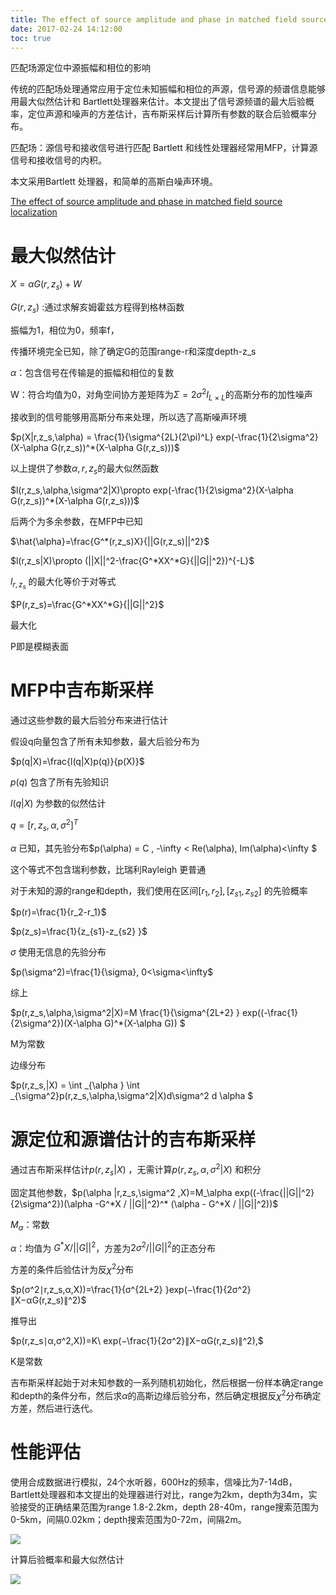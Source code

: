```yaml
---
title: The effect of source amplitude and phase in matched field source localization
date: 2017-02-24 14:12:00
toc: true
---
```

匹配场源定位中源振幅和相位的影响
<!---more--->
传统的匹配场处理通常应用于定位未知振幅和相位的声源，信号源的频谱信息能够用最大似然估计和 Bartlett处理器来估计。本文提出了信号源频谱的最大后验概率，定位声源和噪声的方差估计，吉布斯采样后计算所有参数的联合后验概率分布。


匹配场：源信号和接收信号进行匹配
Bartlett 和线性处理器经常用MFP，计算源信号和接收信号的内积。

本文采用Bartlett 处理器，和简单的高斯白噪声环境。


[The effect of source amplitude and phase in matched field source localization](http://asa.scitation.org/doi/full/10.1121/1.2166927)

# 最大似然估计

$X=\alpha G(r,z_s)+W$

$G(r,z_s)$ :通过求解亥姆霍兹方程得到格林函数

振幅为1，相位为0，频率f，

传播环境完全已知，除了确定G的范围range-r和深度depth-z_s

$\alpha$：包含信号在传输是的振幅和相位的复数

W：符合均值为0，对角空间协方差矩阵为$\Sigma = 2\sigma ^2 I_{L\times L } ​$的高斯分布的加性噪声

接收到的信号能够用高斯分布来处理，所以选了高斯噪声环境

$p(X|r,z_s,\alpha) = \frac{1}{\sigma^{2L}(2\pi)^L} exp(-\frac{1}{2\sigma^2}(X-\alpha G(r,z_s))^*(X-\alpha G(r,z_s)))$

以上提供了参数$\alpha,r,z_s$的最大似然函数

$l(r,z_s,\alpha,\sigma^2|X)\propto  exp(-\frac{1}{2\sigma^2}(X-\alpha G(r,z_s))^*(X-\alpha G(r,z_s)))$

后两个为多余参数，在MFP中已知

$\hat{\alpha}=\frac{G^*(r,z_s)X}{||G(r,z_s)||^2}$

$l(r,z_s|X)\propto  (||X||^2-\frac{G^*XX^*G}{||G||^2})^{-L}$

$l_{r,z_s}$ 的最大化等价于对等式

$P(r,z_s)=\frac{G^*XX^*G}{||G||^2}$

最大化



P即是模糊表面



# MFP中吉布斯采样

通过这些参数的最大后验分布来进行估计

假设q向量包含了所有未知参数，最大后验分布为

$p(q|X)=\frac{l(q|X)p(q)}{p(X)}$

$p(q)$ 包含了所有先验知识

$l(q|X)$ 为参数的似然估计

$q=[r, z_s,\alpha, \sigma^2]^T$ 

$\alpha$ 已知，其先验分布$p(\alpha) = C , -\infty < Re(\alpha), Im(\alpha)<\infty $

这个等式不包含瑞利参数，比瑞利Rayleigh 更普通



对于未知的源的range和depth，我们使用在区间$[r_1,r_2], [z_{s1},z_{s2}]$ 的先验概率

$p(r)=\frac{1}{r_2-r_1}$

$p(z_s)=\frac{1}{z_{s1}-z_{s2} }$



$\sigma$ 使用无信息的先验分布

$p(\sigma^2)=\frac{1}{\sigma}, 0<\sigma<\infty$



综上

$p(r,z_s,\alpha,\sigma^2|X)=M \frac{1}{\sigma^{2L+2} } exp((-\frac{1}{2\sigma^2})(X-\alpha G)^*(X-\alpha G)) $

M为常数

边缘分布

$p(r,z_s,|X)   =  \int _{\alpha } \int _{\sigma^2}p(r,z_s,\alpha,\sigma^2|X)d\sigma^2 d \alpha $

# 源定位和源谱估计的吉布斯采样

通过吉布斯采样估计$p(r,z_s|X)$ ，无需计算$p(r,z_s,\alpha,\sigma^2|X)$ 和积分

固定其他参数，$p(\alpha |r,z_s,\sigma^2 ,X)=M_\alpha exp((-\frac{||G||^2}{2\sigma^2})(\alpha -G^*X / ||G||^2)^* (\alpha - G^*X / ||G||^2))$

$M_\alpha$：常数

$\alpha$：均值为 $G^*X / ||G||^2$，方差为$2\sigma^2 / ||G||^2$的正态分布

方差的条件后验估计为反$\chi^2$分布

$p(σ^2∣r,z_s,α,X))=\frac{1}{σ^{2L+2} }exp(−\frac{1}{2σ^2}∥X−αG(r,z_s)∥^2)$

推导出

$p(r,z_s∣α,σ^2,X))=K\ exp(−\frac{1}{2σ^2}∥X−αG(r,z_s)∥^2),$

K是常数



吉布斯采样起始于对未知参数的一系列随机初始化，然后根据一份样本确定range和depth的条件分布，然后求$\alpha$的高斯边缘后验分布，然后确定根据反$\chi^2$分布确定方差，然后进行迭代。

# 性能评估

使用合成数据进行模拟，24个水听器，600Hz的频率，信噪比为7-14dB，Bartlett处理器和本文提出的处理器进行对比，range为2km，depth为34m，实验接受的正确结果范围为range 1.8-2.2km，depth 28-40m，range搜索范围为0-5km，间隔0.02km；depth搜索范围为0-72m，间隔2m。

![](http://asa.scitation.org/na101/home/literatum/publisher/aip/journals/content/jas/2006/jas.2006.119.issue-3/1.2166927/production/images/large/1.2166927.figures.f1.jpeg)



计算后验概率和最大似然估计

![](http://asa.scitation.org/na101/home/literatum/publisher/aip/journals/content/jas/2006/jas.2006.119.issue-3/1.2166927/production/images/large/1.2166927.figures.f2.jpeg)











